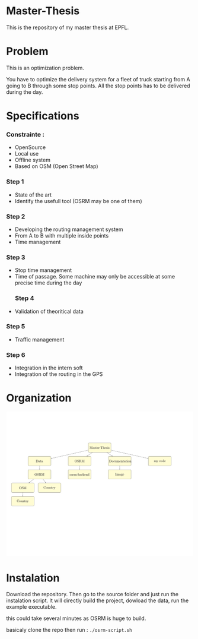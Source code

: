 # Master-Thesis

This is the repository of my master thesis at EPFL.

# Problem

This is an optimization problem.

You have to optimize the delivery system for a fleet of truck starting from A going to B through some stop points. All the stop points has to be delivered during the day.

# Specifications

### Constrainte :

-   OpenSource
-   Local use
-   Offline system
-   Based on OSM (Open Street Map)

### Step 1

-   State of the art
-   Identify the usefull tool (OSRM may be one of them)

### Step 2

-   Developing the routing management system
-   From A to B with multiple inside points
-   Time management

### Step 3

-   Stop time management
-   Time of passage.
       Some machine may only be accessible at some precise time during the day
    ### Step 4
-   Validation of theoritical data

### Step 5

-   Traffic management

### Step 6

-   Integration in the intern soft
-   Integration of the routing in the GPS

# Organization

![organizational graph of the project](https://github.com/GarfAbh/Master-Thesis/blob/master/Documentation/Image/Master_Thesis_Organizational_Graph.jpg)

# Instalation

Download the repository. Then go to the source folder and just run the instalation script. It will directly build the project, dowload the data, run the example executable.

this could take several minutes as OSRM is huge to build.

basicaly clone the repo then run :
`./osrm-script.sh`

